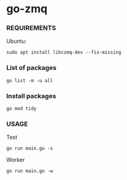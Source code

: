 # go-zmq

### REQUIREMENTS
Ubuntu:

```shell
sudo apt install libczmq-dev --fix-missing
```

### List of packages

```shell
go list -m -u all
```

### Install packages

```shell
go mod tidy
```

### USAGE

Test 

```shell
go run main.go -s
```

Worker

```shell
go run main.go -w
```
